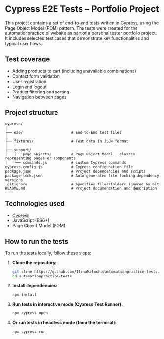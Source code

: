 # Cypress E2E Tests – Portfolio Project

This project contains a set of end-to-end tests written in Cypress, using the Page Object Model (POM) pattern. The tests were created for the automationpractice.pl website as part of a personal tester portfolio project.
It includes selected test cases that demonstrate key functionalities and typical user flows.

## Test coverage

- Adding products to cart (including unavailable combinations)
- Contact form validation
- User registration
- Login and logout
- Product filtering and sorting
- Navigation between pages

## Project structure

```
cypress/
│
├── e2e/                      # End-to-End test files
│
├── fixtures/                 # Test data in JSON format
│
├── support/
│   ├── page_objects/         # Page Object Model – classes representing pages or components
│   └── commands.js           # custom Cypress commands
cypress.config.js             # Cypress configuration file
package.json                  # Project dependencies and scripts
package-lock.json             # Auto-generated file locking dependency versions
.gitignore                    # Specifies files/folders ignored by Git
README.md                     # Project documentation and description
```

## Technologies used

- [Cypress](https://www.cypress.io/)
- JavaScript (ES6+)
- Page Object Model (POM)

## How to run the tests

To run the tests locally, follow these steps:

1. **Clone the repository:**
   ```bash
   git clone https://github.com/IlonaMalocha/automationpractice-tests.git
   cd automationpractice-tests
   ```

2. **Install dependencies:**
   ```bash
   npm install
   ```

3. **Run tests in interactive mode (Cypress Test Runner):**
   ```bash
   npx cypress open
   ```

4. **Or run tests in headless mode (from the terminal):**
   ```bash
   npx cypress run
   ```